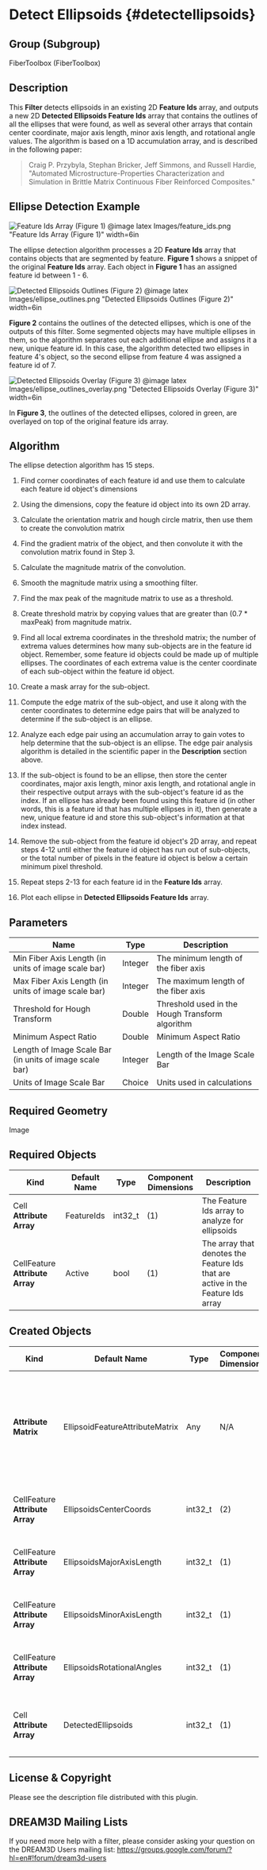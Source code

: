 Detect Ellipsoids {#detectellipsoids}
=============

## Group (Subgroup) ##
FiberToolbox (FiberToolbox)

## Description ##
This **Filter** detects ellipsoids in an existing 2D **Feature Ids** array, and outputs a new 2D **Detected Ellipsoids Feature Ids** array that contains the outlines of all the ellipses that were found, as well as several other arrays that contain center coordinate, major axis length, minor axis length, and rotational angle values.  The algorithm is based on a 1D accumulation array, and is described in the following paper:

>Craig P. Przybyla, Stephan Bricker, Jeff Simmons, and Russell Hardie, "Automated Microstructure-Properties Characterization and Simulation in Brittle Matrix Continuous Fiber Reinforced Composites."

## Ellipse Detection Example ##
![Feature Ids Array (Figure 1)](Images/feature_ids.png)
@image latex Images/feature_ids.png "Feature Ids Array (Figure 1)" width=6in

The ellipse detection algorithm processes a 2D **Feature Ids** array that contains objects that are segmented by feature.  **Figure 1** shows a snippet of the original **Feature Ids** array.  Each object in **Figure 1** has an assigned feature id between 1 - 6.

![Detected Ellipsoids Outlines (Figure 2)](Images/ellipse_outlines.png)
@image latex Images/ellipse_outlines.png "Detected Ellipsoids Outlines (Figure 2)" width=6in

**Figure 2** contains the outlines of the detected ellipses, which is one of the outputs of this filter.  Some segmented objects may have multiple ellipses in them, so the algorithm separates out each additional ellipse and assigns it a new, unique feature id.  In this case, the algorithm detected two ellipses in feature 4's object, so the second ellipse from feature 4 was assigned a feature id of 7.

![Detected Ellipsoids Overlay (Figure 3)](Images/ellipse_outlines_overlay.png)
@image latex Images/ellipse_outlines_overlay.png "Detected Ellipsoids Overlay (Figure 3)" width=6in

In **Figure 3**, the outlines of the detected ellipses, colored in green, are overlayed on top of the original feature ids array.

## Algorithm ##
The ellipse detection algorithm has 15 steps.

1. Find corner coordinates of each feature id and use them to calculate each feature id object's dimensions

2. Using the dimensions, copy the feature id object into its own 2D array.

3. Calculate the orientation matrix and hough circle matrix, then use them to create the convolution matrix

4. Find the gradient matrix of the object, and then convolute it with the convolution matrix found in Step 3.

5. Calculate the magnitude matrix of the convolution.

6. Smooth the magnitude matrix using a smoothing filter.

7. Find the max peak of the magnitude matrix to use as a threshold.

8. Create threshold matrix by copying values that are greater than (0.7 * maxPeak) from magnitude matrix.

9. Find all local extrema coordinates in the threshold matrix; the number of extrema values determines how many sub-objects are in the feature id object.  Remember, some feature id objects could be made up of multiple ellipses. The coordinates of each extrema value is the center coordinate of each sub-object within the feature id object.

10. Create a mask array for the sub-object.

10. Compute the edge matrix of the sub-object, and use it along with the center coordinates to determine edge pairs that will be analyzed to determine if the sub-object is an ellipse.

11. Analyze each edge pair using an accumulation array to gain votes to help determine that the sub-object is an ellipse.  The edge pair analysis algorithm is detailed in the scientific paper in the **Description** section above.

12. If the sub-object is found to be an ellipse, then store the center coordinates, major axis length, minor axis length, and rotational angle in their respective output arrays with the sub-object's feature id as the index.  If an ellipse has already been found using this feature id (in other words, this is a feature id that has multiple ellipses in it), then generate a new, unique feature id and store this sub-object's information at that index instead.

13. Remove the sub-object from the feature id object's 2D array, and repeat steps 4-12 until either the feature id object has run out of sub-objects, or the total number of pixels in the feature id object is below a certain minimum pixel threshold.

14. Repeat steps 2-13 for each feature id in the **Feature Ids** array.

15. Plot each ellipse in **Detected Ellipsoids Feature Ids** array.

## Parameters ##
| Name | Type | Description |
|------|------|------|
| Min Fiber Axis Length (in units of image scale bar) | Integer | The minimum length of the fiber axis |
| Max Fiber Axis Length (in units of image scale bar) | Integer | The maximum length of the fiber axis |
| Threshold for Hough Transform | Double | Threshold used in the Hough Transform algorithm |
| Minimum Aspect Ratio | Double | Minimum Aspect Ratio |
| Length of Image Scale Bar (in units of image scale bar) | Integer | Length of the Image Scale Bar |
| Units of Image Scale Bar | Choice | Units used in calculations |

## Required Geometry ##
Image

## Required Objects ##
| Kind | Default Name | Type | Component Dimensions | Description |
|------|--------------|-------------|---------|-----|
| Cell **Attribute Array** | FeatureIds | int32_t | (1) | The Feature Ids array to analyze for ellipsoids |
| CellFeature **Attribute Array** | Active | bool | (1) | The array that denotes the Feature Ids that are active in the Feature Ids array |

## Created Objects ##
| Kind | Default Name | Type | Component Dimensions | Description |
|------|--------------|-------------|---------|-----|
| **Attribute Matrix**  | EllipsoidFeatureAttributeMatrix | Any | N/A | **Attribute Matrix** to store center coordinates, major axis length, minor axis length, and rotational angles arrays  |
| CellFeature **Attribute Array** | EllipsoidsCenterCoords | int32_t | (2) | The center coordinates array of detected ellipsoids |
| CellFeature **Attribute Array** | EllipsoidsMajorAxisLength | int32_t | (1) | The major axis length array of detected ellipsoids |
| CellFeature **Attribute Array** | EllipsoidsMinorAxisLength | int32_t | (1) | The minor axis length array of detected ellipsoids |
| CellFeature **Attribute Array** | EllipsoidsRotationalAngles | int32_t | (1) | The rotational angles array of detected ellipsoids |
| Cell **Attribute Array** | DetectedEllipsoids | int32_t | (1) | The Feature Ids array that contains detected ellipsoids |

## License & Copyright ##

Please see the description file distributed with this plugin.

## DREAM3D Mailing Lists ##

If you need more help with a filter, please consider asking your question on the DREAM3D Users mailing list:
https://groups.google.com/forum/?hl=en#!forum/dream3d-users